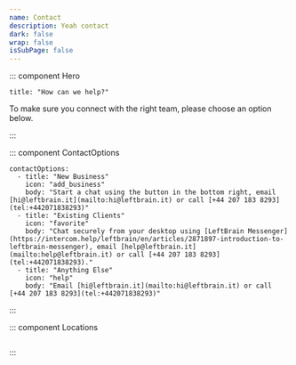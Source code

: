 ```yaml
---
name: Contact
description: Yeah contact
dark: false
wrap: false
isSubPage: false
---
```

::: component Hero
~~~
title: "How can we help?"
~~~


To make sure you connect with the right team, please choose an option below.



:::

::: component ContactOptions
~~~
contactOptions:
  - title: "New Business"
    icon: "add_business"
    body: "Start a chat using the button in the bottom right, email [hi@leftbrain.it](mailto:hi@leftbrain.it) or call [+44 207 183 8293](tel:+442071838293)"
  - title: "Existing Clients"
    icon: "favorite"
    body: "Chat securely from your desktop using [LeftBrain Messenger](https://intercom.help/leftbrain/en/articles/2871897-introduction-to-leftbrain-messenger), email [help@leftbrain.it](mailto:help@leftbrain.it) or call [+44 207 183 8293](tel:+442071838293)."
  - title: "Anything Else"
    icon: "help"
    body: "Email [hi@leftbrain.it](mailto:hi@leftbrain.it) or call [+44 207 183 8293](tel:+442071838293)"
~~~



:::

::: component Locations
~~~
~~~

:::